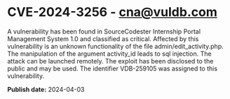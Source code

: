 # CVE-2024-3256 - cna@vuldb.com

A vulnerability has been found in SourceCodester Internship Portal Management System 1.0 and classified as critical. Affected by this vulnerability is an unknown functionality of the file admin/edit_activity.php. The manipulation of the argument activity_id leads to sql injection. The attack can be launched remotely. The exploit has been disclosed to the public and may be used. The identifier VDB-259105 was assigned to this vulnerability.

**Publish date:** 2024-04-03
